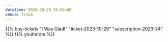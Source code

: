 ```yaml
---
datetime: 2023-10-29 16:00:00
venue: fccpa
---
```

{{% buy-tickets "I Was Glad!" "ticket-2023-10-29" "subscription-2023-24" %}}
{{% youthnote %}}